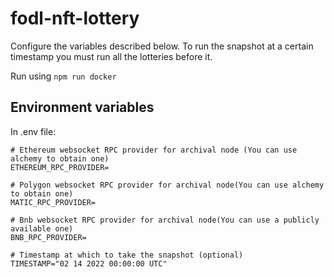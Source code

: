 # fodl-nft-lottery

Configure the variables described below. To run the snapshot at a certain timestamp you must run all the lotteries before it.

Run using `npm run docker`

## Environment variables

In .env file:

```
# Ethereum websocket RPC provider for archival node (You can use alchemy to obtain one)
ETHEREUM_RPC_PROVIDER=

# Polygon websocket RPC provider for archival node(You can use alchemy to obtain one)
MATIC_RPC_PROVIDER=

# Bnb websocket RPC provider for archival node(You can use a publicly available one)
BNB_RPC_PROVIDER=

# Timestamp at which to take the snapshot (optional)
TIMESTAMP="02 14 2022 00:00:00 UTC"
```
